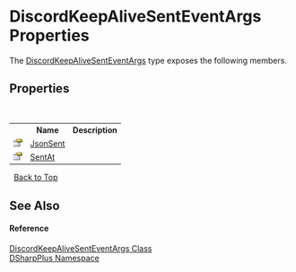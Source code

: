# DiscordKeepAliveSentEventArgs Properties
 

The <a href="08eb5e05-781b-5b1f-a721-d7fa6d01427b">DiscordKeepAliveSentEventArgs</a> type exposes the following members.


## Properties
&nbsp;<table><tr><th></th><th>Name</th><th>Description</th></tr><tr><td>![Public property](media/pubproperty.gif "Public property")</td><td><a href="fe10048d-ca9b-3d49-1423-b1d7e80c4ade">JsonSent</a></td><td /></tr><tr><td>![Public property](media/pubproperty.gif "Public property")</td><td><a href="814745d1-0a6b-ea10-ffad-2a0b63f38e79">SentAt</a></td><td /></tr></table>&nbsp;
<a href="#discordkeepalivesenteventargs-properties">Back to Top</a>

## See Also


#### Reference
<a href="08eb5e05-781b-5b1f-a721-d7fa6d01427b">DiscordKeepAliveSentEventArgs Class</a><br /><a href="503971eb-de5e-a570-9922-de9500a9b1cc">DSharpPlus Namespace</a><br />